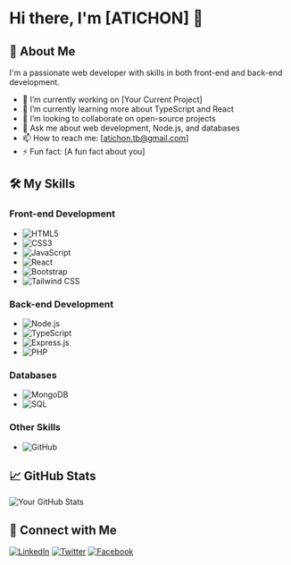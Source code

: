 # Hi there, I'm [ATICHON] 👋

## 🚀 About Me

I'm a passionate web developer with skills in both front-end and back-end development.

- 🔭 I’m currently working on [Your Current Project]
- 🌱 I’m currently learning more about TypeScript and React
- 👯 I’m looking to collaborate on open-source projects
- 💬 Ask me about web development, Node.js, and databases
- 📫 How to reach me: [atichon.tb@gmail.com]
- ⚡ Fun fact: [A fun fact about you]

## 🛠️ My Skills

### Front-end Development
- ![HTML5](https://img.shields.io/badge/-HTML5-black?style=flat-square&logo=html5)
- ![CSS3](https://img.shields.io/badge/-CSS3-black?style=flat-square&logo=css3)
- ![JavaScript](https://img.shields.io/badge/-JavaScript-black?style=flat-square&logo=javascript)
- ![React](https://img.shields.io/badge/-React-basic?style=flat-square&logo=react)
- ![Bootstrap](https://img.shields.io/badge/-Bootstrap-black?style=flat-square&logo=bootstrap)
- ![Tailwind CSS](https://img.shields.io/badge/-Tailwind%20CSS-basic?style=flat-square&logo=tailwind-css)

### Back-end Development
- ![Node.js](https://img.shields.io/badge/-Node.js-black?style=flat-square&logo=node.js)
- ![TypeScript](https://img.shields.io/badge/-TypeScript-basic?style=flat-square&logo=typescript)
- ![Express.js](https://img.shields.io/badge/-Express.js-black?style=flat-square&logo=express)
- ![PHP](https://img.shields.io/badge/-PHP-black?style=flat-square&logo=php)

### Databases
- ![MongoDB](https://img.shields.io/badge/-MongoDB-black?style=flat-square&logo=mongodb)
- ![SQL](https://img.shields.io/badge/-SQL-black?style=flat-square&logo=sql)

### Other Skills
- ![GitHub](https://img.shields.io/badge/-GitHub-black?style=flat-square&logo=github)

## 📈 GitHub Stats

![Your GitHub Stats](https://github-readme-stats.vercel.app/api?username=atichonsathian&show_icons=true&hide_border=true&count_private=true&theme=radical)

## 🔗 Connect with Me

[![LinkedIn](https://img.shields.io/badge/-LinkedIn-black?style=flat-square&logo=linkedin)](https://www.linkedin.com/in/your-linkedin-profile)
[![Twitter](https://img.shields.io/badge/-Twitter-black?style=flat-square&logo=twitter)](https://twitter.com/your-twitter-handle)
[![Facebook](https://img.shields.io/badge/-Facebook-black?style=flat-square&logo=facebook)](https://facebook.com/your-facebook-profile)
